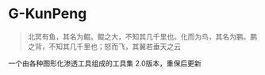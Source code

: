 # G-KunPeng
>北冥有鱼，其名为鲲。鲲之大，不知其几千里也。化而为鸟，其名为鹏。鹏之背，不知其几千里也；怒而飞，其翼若垂天之云

一个由各种图形化渗透工具组成的工具集 2.0版本，重保后更新
